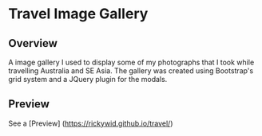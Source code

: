 # Travel Image Gallery

## Overview
A image gallery I used to display some of my photographs that I took while travelling Australia and SE Asia. The gallery was created using Bootstrap's grid system and a JQuery plugin for the modals.

## Preview
See a [Preview] (https://rickywid.github.io/travel/)


